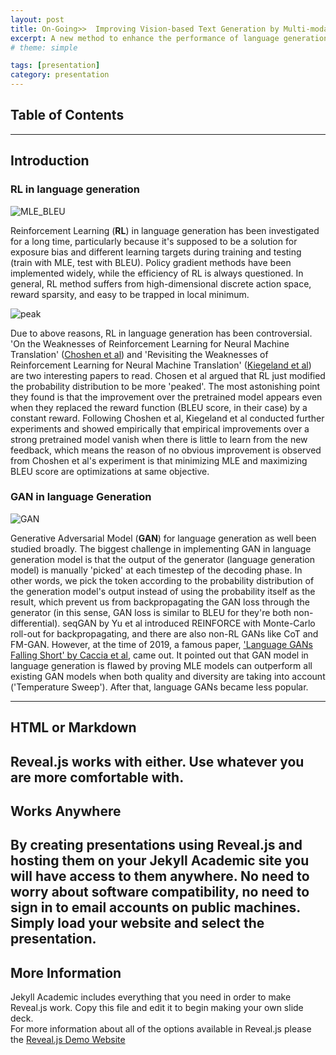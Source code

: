 ```yaml
---
layout: post
title: On-Going>>  Improving Vision-based Text Generation by Multi-modal Reinforcement Learning
excerpt: A new method to enhance the performance of language generation model for vision-language navigation by using REINFORCE with multi-modal rewards
# theme: simple

tags: [presentation]
category: presentation
---
```

## Table of Contents


---
## Introduction
### RL in language generation
![MLE_BLEU](/images/bleu.png)

Reinforcement Learning (__RL__) in language generation has been investigated for a long time, particularly because it's supposed to be a solution for exposure bias and different learning targets during training and testing (train with MLE, test with BLEU). Policy gradient methods have been implemented widely, while the efficiency of RL is always questioned. In general, RL method suffers from high-dimensional discrete action space, reward sparsity, and easy to be trapped in local minimum.  

![peak](/images/peak.png)

Due to above reasons, RL in language generation has been controversial. 'On the Weaknesses of Reinforcement Learning
for Neural Machine Translation' ([Choshen et al](https://arxiv.org/abs/1907.01752)) and 'Revisiting the Weaknesses of Reinforcement Learning
for Neural Machine Translation' ([Kiegeland et al](https://arxiv.org/abs/2106.08942)) are two interesting papers to read. Chosen et al argued that RL just modified the probability distribution to be more 'peaked'. The most astonishing point they found is that the improvement over the pretrained model appears even when they replaced the reward function (BLEU score, in their case) by a constant reward. Following Choshen et al, Kiegeland et al conducted further experiments and showed empirically that empirical improvements
over a strong pretrained model vanish when there is little to learn from the new feedback, which means the reason of no obvious improvement is observed from Choshen et al's experiment is that minimizing MLE and maximizing BLEU score are optimizations at same objective.

### GAN in language Generation

![GAN](/images/GAN.png)

Generative Adversarial Model (__GAN__) for language generation as well been studied broadly. The biggest challenge in implementing GAN in language generation model is that the output of the generator (language generation model) is manually 'picked' at each timestep of the decoding phase. In other words, we pick the token according to the probability distribution of the generation model's output instead of using the probability itself as the result, which prevent us from backpropagating the GAN loss through the generator (in this sense, GAN loss is similar to BLEU for they're both non-differential). seqGAN by Yu et al introduced REINFORCE with Monte-Carlo roll-out for backpropagating, and there are also non-RL GANs like CoT and FM-GAN. However, at the time of 2019, a famous paper, ['Language GANs Falling Short' by Caccia et al](https://arxiv.org/abs/1811.02549), came out. It pointed out that GAN model in language generation is flawed by proving MLE models can outperform all existing GAN models when both quality and diversity are taking into account ('Temperature Sweep'). After that, language GANs became less popular.

---
## HTML or Markdown
Reveal.js works with either. Use whatever you are more comfortable with.
---
## Works Anywhere
By creating presentations using Reveal.js and hosting them on your Jekyll Academic site you will have access to them anywhere. No need to worry about software compatibility, no need to sign in to email accounts on public machines. Simply load your website and select the presentation.
---
## More Information
Jekyll Academic includes everything that you need in order to make Reveal.js work. Copy this file and edit it to begin making your own slide deck.  
For more information about all of the options available in Reveal.js please the [Reveal.js Demo Website](https://lab.hakim.se/reveal-js/#/)

